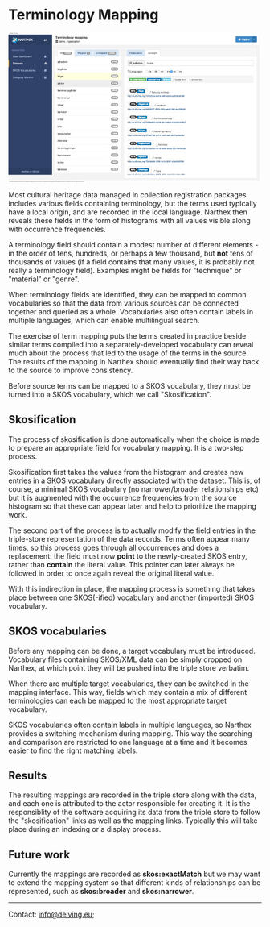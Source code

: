 # Terminology Mapping

![Terminology Mapping](images/terminology-mapping.jpg)

Most cultural heritage data managed in collection registration packages includes various fields containing terminology, but the terms used typically have a local origin, and are recorded in the local language.  Narthex then reveals these fields in the form of histograms with all values visible along with occurrence frequencies.

A terminology field should contain a modest number of different elements - in the order of tens, hundreds, or perhaps a few thousand, but **not** tens of thousands of values (if a field contains that many values, it is probably not really a terminology field).  Examples might be fields for "technique" or "material" or "genre".

When terminology fields are identified, they can be mapped to common vocabularies so that the data from various sources can be connected together and queried as a whole.  Vocabularies also often contain labels in multiple languages, which can enable multilingual search.

The exercise of term mapping puts the terms created in practice beside similar terms compiled into a separately-developed vocabulary can reveal much about the process that led to the usage of the terms in the source.  The results of the mapping in Narthex should eventually find their way back to the source to improve consistency.

Before source terms can be mapped to a SKOS vocabulary, they must be turned into a SKOS vocabulary, which we call "Skosification".

## Skosification

The process of skosification is done automatically when the choice is made to prepare an appropriate field for vocabulary mapping.  It is a two-step process.

Skosification first takes the values from the histogram and creates new entries in a SKOS vocabulary directly associated with the dataset.  This is, of course, a minimal SKOS vocabulary (no narrower/broader relationships etc) but it is augmented with the occurrence frequencies from the source histogram so that these can appear later and help to prioritize the mapping work.

The second part of the process is to actually modify the field entries in the triple-store representation of the data records.  Terms often appear many times, so this process goes through all occurrences and does a replacement:  the field must now **point** to the newly-created SKOS entry, rather than **contain** the literal value.  This pointer can later always be followed in order to once again reveal the original literal value.

With this indirection in place, the mapping process is something that takes place between one SKOS(-ified) vocabulary and another (imported) SKOS vocabulary.

## SKOS vocabularies

Before any mapping can be done, a target vocabulary must be introduced.  Vocabulary files containing SKOS/XML data can be simply dropped on Narthex, at which point they will be pushed into the triple store verbatim.

When there are multiple target vocabularies, they can be switched in the mapping interface. This way, fields which may contain a mix of different terminologies can each be mapped to the most appropriate target vocabulary.

SKOS vocabularies often contain labels in multiple languages, so Narthex provides a switching mechanism during mapping.  This way the searching and comparison are restricted to one language at a time and it becomes easier to find the right matching labels.

## Results

The resulting mappings are recorded in the triple store along with the data, and each one is attributed to the actor responsible for creating it.  It is the responsiblity of the software acquiring its data from the triple store to follow the "skosification" links as well as the mapping links.  Typically this will take place during an indexing or a display process.

## Future work

Currently the mappings are recorded as **skos:exactMatch** but we may want to extend the mapping system so that different kinds of relationships can be represented, such as **skos:broader** and **skos:narrower**.

---

Contact: info@delving.eu;